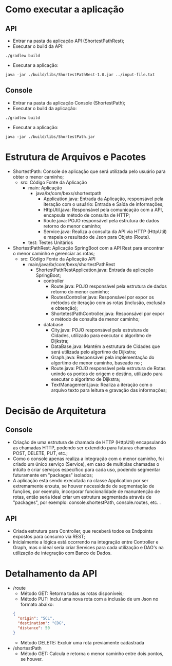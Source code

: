 # Como executar a aplicação #
## API ##
* Entrar na pasta da aplicação API (ShortestPathRest);
* Executar o build da API:
```shell
./gradlew build
```
* Executar a aplicação:
```shell
java -jar ./build/libs/ShortestPathRest-1.0.jar ../input-file.txt
```

## Console ##
* Entrar na pasta da aplicação Console (ShortestPath);
* Executar o build da aplicação:
```shell
./gradlew build
```
* Executar a aplicação:
```shell
java -jar ./build/libs/ShortestPath.jar
```

# Estrutura de Arquivos e Pacotes #
- ShortestPath: Console de aplicação que será utilizada pelo usuário para obter o menor caminho;
  - src: Código Fonte da Aplicação
    - main: Aplicação
      - java/br/com/bexs/shortestpath
        - Application.java: Entrada da Aplicação, responsável pela iteração com o usuário: Entrada e Saída de informações;
        - HttpUtil.java: Responsável pela comunicação com a API, encapsula método de consulta de HTTP;
        - Route.java: POJO responsável pela estrutura de dados retorno do menor caminho;
        - Service.java: Realiza a consulta da API via HTTP (HttpUtil) e mapeia o resultado de Json para Objeto (Route).
    - test: Testes Unitários
- ShortestPathRest: Aplicação SpringBoot com a API Rest para encontrar o menor caminho e gerenciar as rotas;
  - src: Código Fonte da Aplicação API
    - main/java/br/com/bexs/shortestPathRest
      - ShortestPathRestApplication.java: Entrada da aplicação SpringBoot;
        - controller
          - Route.java: POJO responsável pela estrutura de dados retorno do menor caminho;
          - RoutesController.java: Responsável por expor os métodos de iteração com as rotas (inclusão, exclusão e obtenção);
          - ShortetestPathController.java: Responsável por expor o método de consulta de menor caminho;
        - database
          - City.java: POJO responsável pela estrutura de Cidades, utilizado para executar o algoritmo de Dijkstra;
          - DataBase.java: Mantém a estrutura de Cidades que será utilizada pelo algortimo de Dijkstra;
          - Graph.java: Responsável pela implementação do algortimo de menor caminho, baseado no ;
          - Route.java: POJO responsável pela estrutura de Rotas unindo os pontos de origem e destino, utilizado para executar o algoritmo de Dijkstra;
          - TextManagement.java: Realiza a iteração com o arquivo texto para leitura e gravação das informações;

# Decisão de Arquitetura #
## Console ##
- Criação de uma estrutura de chamada de HTTP (HttpUtil) encapsulando as chamadas HTTP, podendo ser extendido para futuras chamadas POST, DELETE, PUT, etc.;
- Como o console apenas realiza a integração com o menor caminho, foi criado um único serviço (Service), em caso de multiplas chamadas o intúito é criar serviços específico para cada uso, podendo segmentar futuramente em "packages" isolados;
- A aplicação está sendo executada na classe Application por ser extremamente enxuta, se houver necessidade de segmentação de funções, por exemplo, incorporar funcionalidade de manuntenção de rotas, então seria ideal criar um estrutura segmentada através de "packages", por exemplo: console.shortestPath, console.routes, etc. .

## API ##
- Criada estrutura para Controller, que receberá todos os Endpoints expostos para consumo via REST;
- Inicialmente a lógica está ocorrendo na integração entre Controller e Graph, mas o ideal seria criar Services para cada utilização e DAO's na utilização de integração com Banco de Dados.

# Detalhamento da API #
- /route
  - Método GET: Retorna todas as rotas disponíveis;
  - Método PUT: Inclui uma nova rota com a inclusão de um Json no formato abaixo:
  ```json
  {
    "origin": "SCL",
    "destination": "CDG",
    "distance": 50
  }
  ```
  - Método DELETE: Excluir uma rota previamente cadastrada
- /shortestPath
  - Método GET: Calcula e retorna o menor caminho entre dois pontos, se houver.
